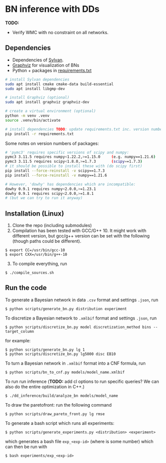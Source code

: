 # BN inference with DDs

**TODO:**
- Verify WMC with no constraint on all networks.


## Dependencies


* Dependencies of [Sylvan](https://github.com/trolando/sylvan).
* [Graphviz](https://graphviz.org/) for visualization of BNs
* Python + packages in [requirements.txt](requirements.txt)
```bash
# install Sylvan dependencies
sudo apt install cmake cmake-data build-essential
sudo apt install libgmp-dev

# install Graphviz (optional)
sudo apt install graphviz graphviz-dev

# create a virtual environment (optional)
python -m venv .venv
source .venv/bin/activate

# install dependencies TODO: update requirements.txt inc. version numbers
pip install -r requirements.txt
```

Some notes on version numbers of packages:
```bash
# 'pymc3' requires specific versions of scipy and numpy:
pymc3 3.11.5 requires numpy<1.22.2,>=1.15.0     (e.g. numpy==1.21.6)
pymc3 3.11.5 requires scipy<1.8.0,>=1.7.3       (scipy==1.7.3)
# it should be possible to install these with (do scipy first)
pip install --force-reinstall -v scipy==1.7.3
pip install --force-reinstall -v numpy==1.21.6

# However, 'dowhy' has dependencies which are incompatible:
dowhy 0.9.1 requires numpy<2.0.0,>=1.23.1
dowhy 0.9.1 requires scipy<2.0.0,>=1.8.1
# (but we can try to run it anyway)
```

## Installation (Linux)

1. Clone the repo (including submodules)
2. Compilation has been tested with GCC/G++ 10. It might work with different version, but gcc/g++ version can be set with the following (though paths could be different).
```shell
$ export CC=/usr/bin/gcc-10
$ export CXX=/usr/bin/g++-10
```

3. To compile everything, run
```shell
$ ./compile_sources.sh
```

## Run the code
To generate a Bayesian network in data `.csv` format and settings `.json`, run
```shell
$ python scripts/generate_bn.py distribution experiment
```

To discretize a Bayesian network to `.xmlbif` format and settings `.json`, run
```shell
$ python scripts/discretize_bn.py model discretization_method bins --target_column
```

for example: 
```shell
$ python scripts/generate_bn.py lg 1
$ python scripts/discretize_bn.py lg5000 disc EB10
```

To turn a Bayesian network in `.xmlbif` format into a CNF formula, run
```shell
$ python scripts/bn_to_cnf.py models/model_name.xmlbif
```

To run run inference (**TODO:** add cl options to run specific queries? We can also do the entire optimization in C++.)
```shell
$ ./dd_inference/build/analyze_bn models/model_name
```

To draw the paretofront: run the following command
```shell
$ python scripts/draw_pareto_front.py lg rmse
```

To generate a bash script which runs all experiments:
```shell
$ python scripts/generate_experiments.py <distribution> <experiment>
```
which generates a bash file `exp_<exp-id>` (where <exp-id> is some number) which can then be run with
```shell
$ bash experiments/exp_<exp-id>
```
